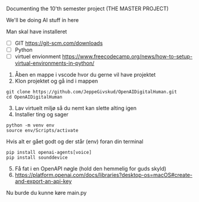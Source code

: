 Documenting the 10'th semester project (THE MASTER PROJECT)

We'll be doing AI stuff in here

Man skal have installeret
- [ ] GIT https://git-scm.com/downloads
- [ ] Python
- [ ] virtuel envionment https://www.freecodecamp.org/news/how-to-setup-virtual-environments-in-python/

1) Åben en mappe i vscode hvor du gerne vil have projektet
2) Klon projektet og gå ind i mappen
```
git clone https://github.com/JeppeGivskud/OpenAIDigitalHuman.git
cd OpenAIDigitalHuman
```

3) Lav virtuelt miljø så du nemt kan slette alting igen 
4) Installer ting og sager
```
python -m venv env
source env/Scripts/activate
```

Hvis alt er gået godt og der står (env) foran din terminal
```
pip install openai-agents[voice]
pip install sounddevice
```

5) Få fat i en OpenAPI nøgle (hold den hemmelig for guds skyld)
6) https://platform.openai.com/docs/libraries?desktop-os=macOS#create-and-export-an-api-key

Nu burde du kunne køre main.py

